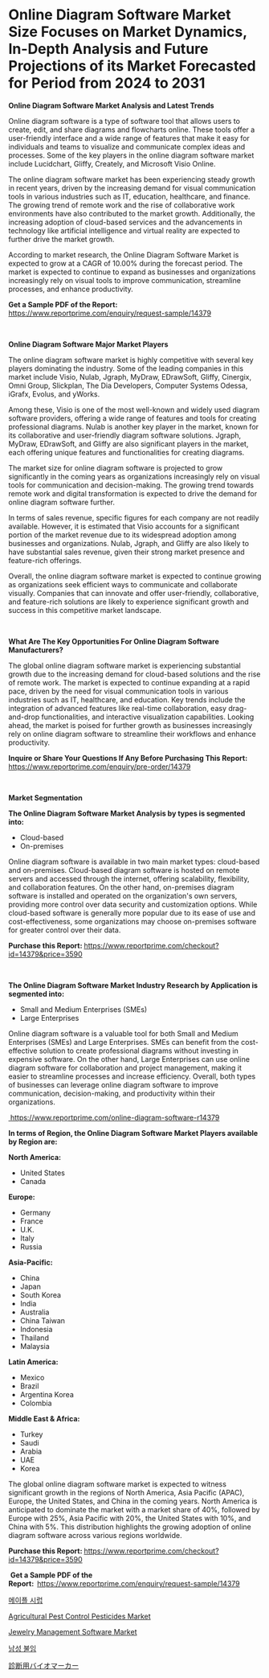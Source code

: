 <p><h1>Online Diagram Software Market Size Focuses on Market Dynamics, In-Depth Analysis and Future Projections of its Market Forecasted for Period from 2024 to 2031</h1></p><p><strong>Online Diagram Software Market Analysis and Latest Trends</strong></p>
<p><p>Online diagram software is a type of software tool that allows users to create, edit, and share diagrams and flowcharts online. These tools offer a user-friendly interface and a wide range of features that make it easy for individuals and teams to visualize and communicate complex ideas and processes. Some of the key players in the online diagram software market include Lucidchart, Gliffy, Creately, and Microsoft Visio Online.</p><p>The online diagram software market has been experiencing steady growth in recent years, driven by the increasing demand for visual communication tools in various industries such as IT, education, healthcare, and finance. The growing trend of remote work and the rise of collaborative work environments have also contributed to the market growth. Additionally, the increasing adoption of cloud-based services and the advancements in technology like artificial intelligence and virtual reality are expected to further drive the market growth.</p><p>According to market research, the Online Diagram Software Market is expected to grow at a CAGR of 10.00% during the forecast period. The market is expected to continue to expand as businesses and organizations increasingly rely on visual tools to improve communication, streamline processes, and enhance productivity.</p></p>
<p><strong>Get a Sample PDF of the Report:&nbsp;</strong> <a href="https://www.reportprime.com/enquiry/request-sample/14379">https://www.reportprime.com/enquiry/request-sample/14379</a></p>
<p>&nbsp;</p>
<p><strong>Online Diagram Software Major Market Players</strong></p>
<p><p>The online diagram software market is highly competitive with several key players dominating the industry. Some of the leading companies in this market include Visio, Nulab, Jgraph, MyDraw, EDrawSoft, Gliffy, Cinergix, Omni Group, Slickplan, The Dia Developers, Computer Systems Odessa, iGrafx, Evolus, and yWorks. </p><p>Among these, Visio is one of the most well-known and widely used diagram software providers, offering a wide range of features and tools for creating professional diagrams. Nulab is another key player in the market, known for its collaborative and user-friendly diagram software solutions. Jgraph, MyDraw, EDrawSoft, and Gliffy are also significant players in the market, each offering unique features and functionalities for creating diagrams.</p><p>The market size for online diagram software is projected to grow significantly in the coming years as organizations increasingly rely on visual tools for communication and decision-making. The growing trend towards remote work and digital transformation is expected to drive the demand for online diagram software further.</p><p>In terms of sales revenue, specific figures for each company are not readily available. However, it is estimated that Visio accounts for a significant portion of the market revenue due to its widespread adoption among businesses and organizations. Nulab, Jgraph, and Gliffy are also likely to have substantial sales revenue, given their strong market presence and feature-rich offerings.</p><p>Overall, the online diagram software market is expected to continue growing as organizations seek efficient ways to communicate and collaborate visually. Companies that can innovate and offer user-friendly, collaborative, and feature-rich solutions are likely to experience significant growth and success in this competitive market landscape.</p></p>
<p>&nbsp;</p>
<p><strong>What Are The Key Opportunities For Online Diagram Software Manufacturers?</strong></p>
<p><p>The global online diagram software market is experiencing substantial growth due to the increasing demand for cloud-based solutions and the rise of remote work. The market is expected to continue expanding at a rapid pace, driven by the need for visual communication tools in various industries such as IT, healthcare, and education. Key trends include the integration of advanced features like real-time collaboration, easy drag-and-drop functionalities, and interactive visualization capabilities. Looking ahead, the market is poised for further growth as businesses increasingly rely on online diagram software to streamline their workflows and enhance productivity.</p></p>
<p><strong>Inquire or Share Your Questions If Any Before Purchasing This Report:</strong> <a href="https://www.reportprime.com/enquiry/pre-order/14379">https://www.reportprime.com/enquiry/pre-order/14379</a></p>
<p>&nbsp;</p>
<p><strong>Market Segmentation</strong></p>
<p><strong>The Online Diagram Software Market Analysis by types is segmented into:</strong></p>
<p><ul><li>Cloud-based</li><li>On-premises</li></ul></p>
<p><p>Online diagram software is available in two main market types: cloud-based and on-premises. Cloud-based diagram software is hosted on remote servers and accessed through the internet, offering scalability, flexibility, and collaboration features. On the other hand, on-premises diagram software is installed and operated on the organization's own servers, providing more control over data security and customization options. While cloud-based software is generally more popular due to its ease of use and cost-effectiveness, some organizations may choose on-premises software for greater control over their data.</p></p>
<p><strong>Purchase this Report:&nbsp;</strong><a href="https://www.reportprime.com/checkout?id=14379&price=3590">https://www.reportprime.com/checkout?id=14379&price=3590</a></p>
<p>&nbsp;</p>
<p><strong>The Online Diagram Software Market Industry Research by Application is segmented into:</strong></p>
<p><ul><li>Small and Medium Enterprises (SMEs)</li><li>Large Enterprises</li></ul></p>
<p><p>Online diagram software is a valuable tool for both Small and Medium Enterprises (SMEs) and Large Enterprises. SMEs can benefit from the cost-effective solution to create professional diagrams without investing in expensive software. On the other hand, Large Enterprises can use online diagram software for collaboration and project management, making it easier to streamline processes and increase efficiency. Overall, both types of businesses can leverage online diagram software to improve communication, decision-making, and productivity within their organizations.</p></p>
<p><a href="https://www.reportprime.com/online-diagram-software-r14379">&nbsp;https://www.reportprime.com/online-diagram-software-r14379</a></p>
<p><strong>In terms of Region, the Online Diagram Software Market Players available by Region are:</strong></p>
<p>
    <p> <strong> North America: </strong>
        <ul>
            <li>United States</li>
            <li>Canada</li>
        </ul>
        </p> 
    <p> <strong> Europe: </strong>
        <ul>
            <li>Germany</li>
            <li>France</li>
            <li>U.K.</li>
            <li>Italy</li>
            <li>Russia</li>
        </ul>
        </p> 
    <p> <strong> Asia-Pacific: </strong>
        <ul>
            <li>China</li>
            <li>Japan</li>
            <li>South Korea</li>
            <li>India</li>
            <li>Australia</li>
            <li>China Taiwan</li>
            <li>Indonesia</li>
            <li>Thailand</li>
            <li>Malaysia</li>
        </ul>
        </p> 
    <p> <strong> Latin America: </strong>
        <ul>
            <li>Mexico</li>
            <li>Brazil</li>
            <li>Argentina Korea</li>
            <li>Colombia</li>
        </ul>
        </p> 
    <p> <strong> Middle East & Africa: </strong>
        <ul>
            <li>Turkey</li>
            <li>Saudi</li>
            <li>Arabia</li>
            <li>UAE</li>
            <li>Korea</li>
        </ul>
    </p>
    </p>
<p><p>The global online diagram software market is expected to witness significant growth in the regions of North America, Asia Pacific (APAC), Europe, the United States, and China in the coming years. North America is anticipated to dominate the market with a market share of 40%, followed by Europe with 25%, Asia Pacific with 20%, the United States with 10%, and China with 5%. This distribution highlights the growing adoption of online diagram software across various regions worldwide.</p></p>
<p><strong>Purchase this Report: </strong><a href="https://www.reportprime.com/checkout?id=14379&price=3590">https://www.reportprime.com/checkout?id=14379&price=3590</a></p>
<p>&nbsp;<strong>Get a Sample PDF of the Report:&nbsp;&nbsp;</strong><a href="https://www.reportprime.com/enquiry/request-sample/14379">https://www.reportprime.com/enquiry/request-sample/14379</a></p>
<p><strong></strong></p>
<p><p><a href="https://medium.com/@jaleelweissnat2022/2024%EB%85%84%EB%B6%80%ED%84%B0-2031%EB%85%84%EA%B9%8C%EC%A7%80%EC%9D%98-%EB%A9%94%EC%9D%B4%ED%94%8C-%EC%8B%9C%EB%9F%BD-%EC%8B%9C%EC%9E%A5-%EC%84%B1%EC%9E%A5-%EC%A0%84%EB%A7%9D-%EB%B0%8F-%EC%8B%9C%EC%9E%A5-%EB%8F%99%ED%96%A5-%EB%B6%84%EC%84%9D%EC%97%90-%EB%94%B0%EB%A5%B4%EB%A9%B4-%EC%8B%9C%EC%9E%A5%EC%9D%80-14-4-%EC%9D%98-fd794d888af0">메이플 시럽</a></p><p><a href="https://medium.com/@charityrice1939/agricultural-pest-control-pesticides-market-size-share-analysis-growth-trends-forecasts-2024-44ac556f987e">Agricultural Pest Control Pesticides Market</a></p><p><a href="https://github.com/sardarp081/Market-Research-Report-List-1/blob/main/jewelry-management-software-market.md">Jewelry Management Software Market</a></p><p><a href="https://medium.com/@jeralderzog65756e/%EA%B8%80%EB%A1%9C%EB%B2%8C-%EB%82%A8%EC%84%B1-%EB%B6%88%EC%9E%84-%EC%8B%9C%EC%9E%A5-%EA%B7%9C%EB%AA%A8%EB%8A%94-2024-%EB%85%84%EB%B6%80%ED%84%B0-2031-%EB%85%84%EA%B9%8C%EC%A7%80-12-2-%EC%9D%98-%EC%97%B0%ED%8F%89%EA%B7%A0-%EC%84%B1%EC%9E%A5%EB%A5%A0%EC%9D%84-%EA%B2%BD%ED%97%98%ED%95%A0-%EA%B2%83%EC%9C%BC%EB%A1%9C-%EC%98%88%EC%83%81%EB%90%A9%EB%8B%88%EB%8B%A4-%EC%82%B0%EC%97%85-%EC%A0%84%EB%A7%9D%EC%97%90-%EB%94%B0%EB%A5%B4%EB%A9%B4-dd2e8b1cc64a">남성 불임</a></p><p><a href="https://medium.com/@addiehirthe05/%E8%A8%BA%E6%96%AD%E3%83%90%E3%82%A4%E3%82%AA%E3%83%9E%E3%83%BC%E3%82%AB%E3%83%BC%E3%81%AE%E5%B8%82%E5%A0%B4%E3%82%B7%E3%82%A7%E3%82%A2%E3%81%A8%E6%96%B0%E3%81%97%E3%81%84%E3%83%88%E3%83%AC%E3%83%B3%E3%83%89%E5%88%86%E6%9E%90-%E3%82%BF%E3%82%A4%E3%83%97-%E3%82%A2%E3%83%97%E3%83%AA%E3%82%B1%E3%83%BC%E3%82%B7%E3%83%A7%E3%83%B3-%E3%82%A8%E3%83%B3%E3%83%89%E3%83%A6%E3%83%BC%E3%82%B9%E3%81%AB%E3%82%88%E3%82%8B%E4%BA%88%E6%B8%AC-2024%E5%B9%B4%E3%81%8B%E3%82%892031%E5%B9%B4%E3%81%BE%E3%81%A7-7b042b4ec354">診断用バイオマーカー</a></p></p>